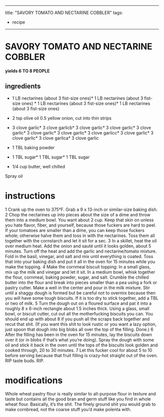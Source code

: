 

	
---
title: "SAVORY TOMATO AND NECTARINE COBBLER"
tags:
  - recipe
---
# SAVORY TOMATO AND NECTARINE COBBLER
#### yields 6 TO 8 PEOPLE
## ingredients
* 1 LB nectarines (about 3 fist-size ones)* 1 LB nectarines (about 3 fist-size ones) * 1 LB nectarines (about 3 fist-size ones)* 1 LB nectarines (about 3 fist-size ones)
* 2 tsp olive oil
0.5 yellow onion, cut into thin strips
* 3 clove garlic* 3 clove garlicb* 3 clove garlic* 3 clove garlic* 3 clove garlic* 3 clove garlic* 3 clove garlic* 3 clove garlicc* 3 clove garlic* 3 clove garlic* 3 clove garlica* 3 clove garlic
* 1 TBL baking powder

* 1 TBL sugar* 1 TBL sugar* 1 TBL sugar
* 1/4 cup butter, well chilled

Spray oil

# instructions
1 Crank up the oven to 375°F. Grab a 9 x 13-inch or similar-size baking dish.
2 Chop the nectarines up into pieces about the size of a dime and throw them into a medium bowl. You want about 2 cup. Keep that skin on unless you hate flavor, fiber, and yourself, because those fuckers are hard to peel. If your tomatoes are smaller than a dime, you can keep those fuckers whole; otherwise halve them and toss in with the nectarines. Toss them all together with the cornstarch and let it sit for a sec.
3 In a skillet, heat the oil over medium heat. Add the onion and sauté until it looks golden, about 5 minutes. Turn off the heat and add the garlic and nectarine/tomato mixture. Fold in the basil, vinegar, and salt and mix until everything is coated. Toss that into your baking dish and put it all in the oven for 15 minutes while you make the topping.
4 Make the cornmeal biscuit topping: In a small glass, mix up the milk and vinegar and let it sit. In a medium bowl, whisk together the flour, cornmeal, baking powder, sugar, and salt. Crumble the chilled butter into the flour and break into pieces smaller than a pea using a fork or pastry cutter. Make a well in the center and pour in the milk mixture. Stir until a shaggy dough is formed but be careful not to overmix because then you will have some tough biscuits. If it is too dry to stick together, add a TBL or two of milk.
5 Turn the dough out on a floured surface and pat it into a roughly 8 x 6-inch rectangle about 1.5 inches thick. Using a glass, small bowl, or biscuit cutter, cut out all the motherfucking biscuits you can. You should end up with about 8 if you push all the scraps back together and recut that shit. (If you want this shit to look rustic or you want a lazy option, just spoon that dough into big blobs all over the top of the filling. Done.)
6 After the filling has been in the oven for 15 minutes, lay the biscuits down over it (or in blobs if that’s what you’re doing). Spray the dough with some oil and stick it back in the oven until the tops of the biscuits look golden and cooked through, 20 to 30 minutes.
7 Let this fucker cool for about 5 to 10 before serving because that fruit filling is crazy-hot straight out of the oven. RIP taste buds. RIP.

# modifications

Whole wheat pastry flour is really similar to all-purpose flour in texture and taste but contains all the good bran and germ stuff like you find in whole wheat flour. Basically, it’s the shit.
 The finely ground shit you would grab to make cornbread, not the coarse stuff you’d make polenta with.
	

